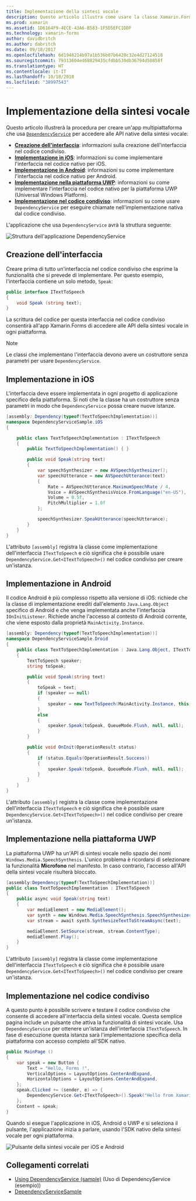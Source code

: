 ```yaml
---
title: Implementazione della sintesi vocale
description: Questo articolo illustra come usare la classe Xamarin.Forms DependencyService per eseguire chiamate nelle API native di sintesi vocale in ogni piattaforma.
ms.prod: xamarin
ms.assetid: 1D6164F9-4ECE-43A6-B583-1F5D5EFC1DDF
ms.technology: xamarin-forms
author: davidbritch
ms.author: dabritch
ms.date: 09/18/2017
ms.openlocfilehash: 6d1948214b97a1b536b07b6420c32e4d27124518
ms.sourcegitcommit: 79313604ed68829435cfdbb530db36794d50858f
ms.translationtype: HT
ms.contentlocale: it-IT
ms.lasthandoff: 10/18/2018
ms.locfileid: "38997543"
---
```

# <a name="implementing-text-to-speech"></a>Implementazione della sintesi vocale

Questo articolo illustrerà la procedura per creare un'app multipiattaforma che usa [`DependencyService`](xref:Xamarin.Forms.DependencyService) per accedere alle API native della sintesi vocale:

- **[Creazione dell'interfaccia](#Creating_the_Interface)**: informazioni sulla creazione dell'interfaccia nel codice condiviso.
- **[Implementazione in iOS](#iOS_Implementation)**: informazioni su come implementare l'interfaccia nel codice nativo per iOS.
- **[Implementazione in Android](#Android_Implementation)**: informazioni su come implementare l'interfaccia nel codice nativo per Android.
- **[Implementazione nella piattaforma UWP](#WindowsImplementation)**: informazioni su come implementare l'interfaccia nel codice nativo per la piattaforma UWP (Universal Windows Platform).
- **[Implementazione nel codice condiviso](#Implementing_in_Shared_Code)**: informazioni su come usare `DependencyService` per eseguire chiamate nell'implementazione nativa dal codice condiviso.

L'applicazione che usa `DependencyService` avrà la struttura seguente:

![](text-to-speech-images/tts-diagram.png "Struttura dell'applicazione DependencyService")

<a name="Creating_the_Interface" />

## <a name="creating-the-interface"></a>Creazione dell'interfaccia

Creare prima di tutto un'interfaccia nel codice condiviso che esprime la funzionalità che si prevede di implementare. Per questo esempio, l'interfaccia contiene un solo metodo, `Speak`:

```csharp
public interface ITextToSpeech
{
    void Speak (string text);
}
```

La scrittura del codice per questa interfaccia nel codice condiviso consentirà all'app Xamarin.Forms di accedere alle API della sintesi vocale in ogni piattaforma.

> [!NOTE]
> Le classi che implementano l'interfaccia devono avere un costruttore senza parametri per usare `DependencyService`.

<a name="iOS_Implementation" />

## <a name="ios-implementation"></a>Implementazione in iOS

L'interfaccia deve essere implementata in ogni progetto di applicazione specifico della piattaforma. Si noti che la classe ha un costruttore senza parametri in modo che `DependencyService` possa creare nuove istanze.

```csharp
[assembly: Dependency(typeof(TextToSpeechImplementation))]
namespace DependencyServiceSample.iOS
{

    public class TextToSpeechImplementation : ITextToSpeech
    {
        public TextToSpeechImplementation() { }

        public void Speak(string text)
        {
            var speechSynthesizer = new AVSpeechSynthesizer();
            var speechUtterance = new AVSpeechUtterance(text)
            {
                Rate = AVSpeechUtterance.MaximumSpeechRate / 4,
                Voice = AVSpeechSynthesisVoice.FromLanguage("en-US"),
                Volume = 0.5f,
                PitchMultiplier = 1.0f
            };

            speechSynthesizer.SpeakUtterance(speechUtterance);
        }
    }
}
```

L'attributo `[assembly]` registra la classe come implementazione dell'interfaccia `ITextToSpeech` e ciò significa che è possibile usare `DependencyService.Get<ITextToSpeech>()` nel codice condiviso per creare un'istanza.

<a name="Android_Implementation" />

## <a name="android-implementation"></a>Implementazione in Android

Il codice Android è più complesso rispetto alla versione di iOS: richiede che la classe di implementazione erediti dall'elemento `Java.Lang.Object` specifico di Android e che venga implementata anche l'interfaccia `IOnInitListener`. Richiede anche l'accesso al contesto di Android corrente, che viene esposto dalla proprietà `MainActivity.Instance`.

```csharp
[assembly: Dependency(typeof(TextToSpeechImplementation))]
namespace DependencyServiceSample.Droid
{
    public class TextToSpeechImplementation : Java.Lang.Object, ITextToSpeech, TextToSpeech.IOnInitListener
    {
        TextToSpeech speaker;
        string toSpeak;

        public void Speak(string text)
        {
            toSpeak = text;
            if (speaker == null)
            {
                speaker = new TextToSpeech(MainActivity.Instance, this);
            }
            else
            {
                speaker.Speak(toSpeak, QueueMode.Flush, null, null);
            }
        }

        public void OnInit(OperationResult status)
        {
            if (status.Equals(OperationResult.Success))
            {
                speaker.Speak(toSpeak, QueueMode.Flush, null, null);
            }
        }
    }
}
```

L'attributo `[assembly]` registra la classe come implementazione dell'interfaccia `ITextToSpeech` e ciò significa che è possibile usare `DependencyService.Get<ITextToSpeech>()` nel codice condiviso per creare un'istanza.

<a name="WindowsImplementation" />

## <a name="universal-windows-platform-implementation"></a>Implementazione nella piattaforma UWP

La piattaforma UWP ha un'API di sintesi vocale nello spazio dei nomi `Windows.Media.SpeechSynthesis`. L'unico problema è ricordarsi di selezionare la funzionalità **Microfono** nel manifesto. In caso contrario, l'accesso all'API della sintesi vocale risulterà bloccato.

```csharp
[assembly:Dependency(typeof(TextToSpeechImplementation))]
public class TextToSpeechImplementation : ITextToSpeech
{
    public async void Speak(string text)
    {
        var mediaElement = new MediaElement();
        var synth = new Windows.Media.SpeechSynthesis.SpeechSynthesizer();
        var stream = await synth.SynthesizeTextToStreamAsync(text);

        mediaElement.SetSource(stream, stream.ContentType);
        mediaElement.Play();
    }
}
```

L'attributo `[assembly]` registra la classe come implementazione dell'interfaccia `ITextToSpeech` e ciò significa che è possibile usare `DependencyService.Get<ITextToSpeech>()` nel codice condiviso per creare un'istanza.

<a name="Implementing_in_Shared_Code" />

## <a name="implementing-in-shared-code"></a>Implementazione nel codice condiviso

A questo punto è possibile scrivere e testare il codice condiviso che consente di accedere all'interfaccia della sintesi vocale. Questa semplice pagina include un pulsante che attiva la funzionalità di sintesi vocale. Usa `DependencyService` per ottenere un'istanza dell'interfaccia `ITextToSpeech`. In fase di esecuzione questa istanza sarà l'implementazione specifica della piattaforma con accesso completo all'SDK nativo.

```csharp
public MainPage ()
{
    var speak = new Button {
        Text = "Hello, Forms !",
        VerticalOptions = LayoutOptions.CenterAndExpand,
        HorizontalOptions = LayoutOptions.CenterAndExpand,
    };
    speak.Clicked += (sender, e) => {
        DependencyService.Get<ITextToSpeech>().Speak("Hello from Xamarin Forms");
    };
    Content = speak;
}
```

Quando si esegue l'applicazione in iOS, Android o UWP e si seleziona il pulsante, l'applicazione inizia a parlare, usando l'SDK nativo della sintesi vocale per ogni piattaforma.

 ![Pulsante della sintesi vocale per iOS e Android](text-to-speech-images/running.png "Esempio della sintesi vocale")


## <a name="related-links"></a>Collegamenti correlati

- [Using DependencyService (sample)](https://developer.xamarin.com/samples/xamarin-forms/UsingDependencyService/) (Uso di DependencyService (esempio))
- [DependencyServiceSample](https://developer.xamarin.com/samples/xamarin-forms/DependencyService/DependencyServiceSample/)

